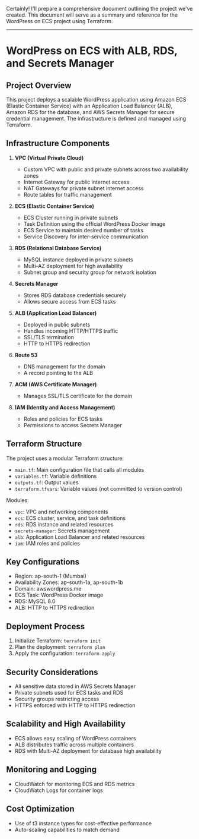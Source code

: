 Certainly! I'll prepare a comprehensive document outlining the project we've created. This document will serve as a summary and reference for the WordPress on ECS project using Terraform.

---

# WordPress on ECS with ALB, RDS, and Secrets Manager

## Project Overview

This project deploys a scalable WordPress application using Amazon ECS (Elastic Container Service) with an Application Load Balancer (ALB), Amazon RDS for the database, and AWS Secrets Manager for secure credential management. The infrastructure is defined and managed using Terraform.

## Infrastructure Components

1. **VPC (Virtual Private Cloud)**
   - Custom VPC with public and private subnets across two availability zones
   - Internet Gateway for public internet access
   - NAT Gateways for private subnet internet access
   - Route tables for traffic management

2. **ECS (Elastic Container Service)**
   - ECS Cluster running in private subnets
   - Task Definition using the official WordPress Docker image
   - ECS Service to maintain desired number of tasks
   - Service Discovery for inter-service communication

3. **RDS (Relational Database Service)**
   - MySQL instance deployed in private subnets
   - Multi-AZ deployment for high availability
   - Subnet group and security group for network isolation

4. **Secrets Manager**
   - Stores RDS database credentials securely
   - Allows secure access from ECS tasks

5. **ALB (Application Load Balancer)**
   - Deployed in public subnets
   - Handles incoming HTTP/HTTPS traffic
   - SSL/TLS termination
   - HTTP to HTTPS redirection

6. **Route 53**
   - DNS management for the domain
   - A record pointing to the ALB

7. **ACM (AWS Certificate Manager)**
   - Manages SSL/TLS certificate for the domain

8. **IAM (Identity and Access Management)**
   - Roles and policies for ECS tasks
   - Permissions to access Secrets Manager

## Terraform Structure

The project uses a modular Terraform structure:

- `main.tf`: Main configuration file that calls all modules
- `variables.tf`: Variable definitions
- `outputs.tf`: Output values
- `terraform.tfvars`: Variable values (not committed to version control)

Modules:
- `vpc`: VPC and networking components
- `ecs`: ECS cluster, service, and task definitions
- `rds`: RDS instance and related resources
- `secrets-manager`: Secrets management
- `alb`: Application Load Balancer and related resources
- `iam`: IAM roles and policies

## Key Configurations

- Region: ap-south-1 (Mumbai)
- Availability Zones: ap-south-1a, ap-south-1b
- Domain: awswordpress.me
- ECS Task: WordPress Docker image
- RDS: MySQL 8.0
- ALB: HTTP to HTTPS redirection

## Deployment Process

1. Initialize Terraform: `terraform init`
2. Plan the deployment: `terraform plan`
3. Apply the configuration: `terraform apply`

## Security Considerations

- All sensitive data stored in AWS Secrets Manager
- Private subnets used for ECS tasks and RDS
- Security groups restricting access
- HTTPS enforced with HTTP to HTTPS redirection

## Scalability and High Availability

- ECS allows easy scaling of WordPress containers
- ALB distributes traffic across multiple containers
- RDS with Multi-AZ deployment for database high availability

## Monitoring and Logging

- CloudWatch for monitoring ECS and RDS metrics
- CloudWatch Logs for container logs

## Cost Optimization

- Use of t3 instance types for cost-effective performance
- Auto-scaling capabilities to match demand



